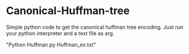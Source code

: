 # Canonical-Huffman-tree
Simple python code to get the canonical huffman tree encoding.
Just run your python interpreter and a text file as arg.

"Python Huffman.py Huffman_ex.txt"
